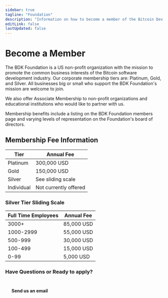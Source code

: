 ```yaml
---
sidebar: true
tagline: "Foundation"
description: "Information on how to become a member of the Bitcoin Dev Kit Foundation"
editLink: false
lastUpdated: false
---
```


# Become a Member

The BDK Foundation is a US non-profit organization with the mission to promote the common business interests of the Bitcoin software development industry. Our corporate membership tiers are: Platinum, Gold, and Silver. All businesses big or small who support the BDK Foundation's mission are welcome to join.

We also offer Associate Membership to non-profit organizations and educational institutions who would like to partner with us. 

Membership benefits include a listing on the BDK Foundation members page and varying levels of representation on the Foundation's board of directors.

## Membership Fee Information

| Tier       | Annual Fee            |
| ---------- | --------------------- |
| Platinum   | 300,000 USD           |
| Gold       | 150,000 USD           |
| Silver     | See sliding scale     |
| Individual | Not currently offered |

### Silver Tier Sliding Scale

| Full Time Employees | Annual Fee |
| ------------------- | ---------- |
| 3000+               | 85,000 USD |
| 1000-2999           | 55,000 USD |
| 500-999             | 30,000 USD |
| 100-499             | 15,000 USD |
| 0-99                | 5,000 USD  |


### Have Questions or Ready to apply?

<div style="text-align: left; margin-top: 2rem; margin-bottom: 2rem;">
  <a href="mailto:hello@bitcoindevkit.org" style="display: inline-block; background-color: var(--docs-primary-dark); color: var(--docs-dark); padding: 10px 20px; text-decoration: none; border-radius: 5px; font-weight: bold;">Send us an email</a>
</div>